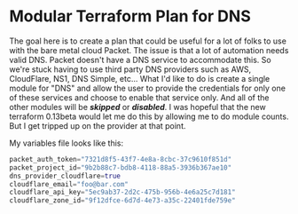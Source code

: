 # Modular Terraform Plan for DNS
The goal here is to create a plan that could be useful for a lot of folks to use with the bare metal cloud Packet. The issue is that a lot of automation needs valid DNS. Packet doesn't have a DNS service to accommodate this. So we're stuck having to use third party DNS providers such as AWS, CloudFlare, NS1, DNS Simple, etc... What I'd like to do is create a single module for "DNS" and allow the user to provide the credentials for only one of these services and choose to enable that service only. And all of the other modules will be ***skipped*** or ***disabled***. I was hopeful that the new terraform 0.13beta would let me do this by allowing me to do module counts. But I get tripped up on the provider at that point. 

My variables file looks like this:
```terraform
packet_auth_token="7321d8f5-43f7-4e8a-8cbc-37c9610f851d"  
packet_project_id="9b2b88c7-bdb8-4118-88a5-3936b367ae10"  
dns_provider_cloudflare=true  
cloudflare_email="foo@bar.com"  
cloudflare_api_key="5ec9ab37-2d2c-475b-956b-4e6a25c7d181"  
cloudflare_zone_id="9f12dfce-6d7d-4e73-a35c-22401fde759e"
```
